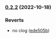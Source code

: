 

### [0.2.2](https://github.com/AnkitC1598/release-it/compare/v0.2.1...v0.2.2) (2022-10-18)


### Reverts

* no clog ([ede505b](https://github.com/AnkitC1598/release-it/commit/ede505b962d3367f108e98814e2ca1c1f0544ab5))